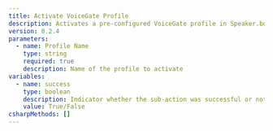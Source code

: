 ```yaml
---
title: Activate VoiceGate Profile
description: Activates a pre-configured VoiceGate profile in Speaker.bot
version: 0.2.4
parameters:
  - name: Profile Name
    type: string
    required: true
    description: Name of the profile to activate
variables:
  - name: success
    type: boolean
    description: Indicator whether the sub-action was successful or not
    value: True/False
csharpMethods: []
---
```

